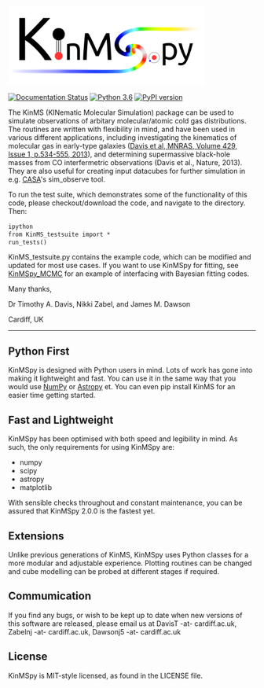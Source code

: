 <img style="float:top,right" src="utils/logo_files/Logo.png" width="400">

[![Documentation Status](https://readthedocs.org/projects/kinmspydocs/badge/?version=latest)](https://kinmspydocs.readthedocs.io/en/latest/?badge=latest) [![Python 3.6](https://img.shields.io/badge/python-3.6-blue.svg)](https://www.python.org/downloads/release/python-360/) [![PyPI version](https://badge.fury.io/py/kinmspytest.svg)](https://badge.fury.io/py/kinmspytest) 

The KinMS (KINematic Molecular Simulation) package can be used to simulate observations of arbitary molecular/atomic cold gas distributions. The routines are written with flexibility in mind, and have been used in various different applications, including investigating the kinematics of molecular gas in early-type galaxies ([Davis et al, MNRAS, Volume 429, Issue 1, p.534-555, 2013](https://academic.oup.com/mnras/article/429/1/534/1022845)), and determining supermassive black-hole masses from CO interfermetric observations (Davis et al., Nature, 2013). They are also useful for creating input datacubes for further simulation in e.g. [CASA](https://casa.nrao.edu/)'s sim_observe tool.

To run the test suite, which demonstrates some of the functionality of this code, please checkout/download the code, and navigate to the directory. Then:
```
ipython
from KinMS_testsuite import *
run_tests()
```

KinMS_testsuite.py contains the example code, which can be modified and updated for most use cases. If you want to use KinMSpy for fitting, see [KinMSpy_MCMC](https://github.com/TimothyADavis/kinmspy_mcmc) for an example of interfacing with Bayesian fitting codes.

Many thanks,

Dr Timothy A. Davis, Nikki Zabel, and James M. Dawson

Cardiff, UK

---

## Python First    

KinMSpy is designed with Python users in mind. Lots of work has gone into making it lightweight and fast. You can use it in the same way that you would use [NumPy](https://numpy.org/) or [Astropy](https://www.astropy.org/) et. You can even pip install KinMS for an easier time getting started. 

## Fast and Lightweight

KinMSpy has been optimised with both speed and legibility in mind. As such, the only requirements for using KinMSpy are:

- numpy 
- scipy 
- astropy 
- matplotlib 

With sensible checks throughout and constant maintenance, you can be assured that KinMSpy 2.0.0 is the fastest yet.  

## Extensions 

Unlike previous generations of KinMS, KinMSpy uses Python classes for a more modular and adjustable experience. Plotting routines can be changed and cube modelling can be probed at different stages if required. 

## Commumication

If you find any bugs, or wish to be kept up to date when new versions of this software are released, please email us at DavisT -at- cardiff.ac.uk, Zabelnj -at- cardiff.ac.uk, Dawsonj5 -at- cardiff.ac.uk

## License

KinMSpy is MIT-style licensed, as found in the LICENSE file.

